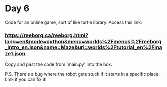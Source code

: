 # Day 6
Code for an online game, sort of like turtle library. 
Access this link: 
### https://reeborg.ca/reeborg.html?lang=en&mode=python&menu=worlds%2Fmenus%2Freeborg_intro_en.json&name=Maze&url=worlds%2Ftutorial_en%2Fmaze1.json 
Copy and past the code from 'main.py' into the box.  

P.S. There's a bug where the robot gets stuck if it starts in a specific place. Lmk if you can fix it!